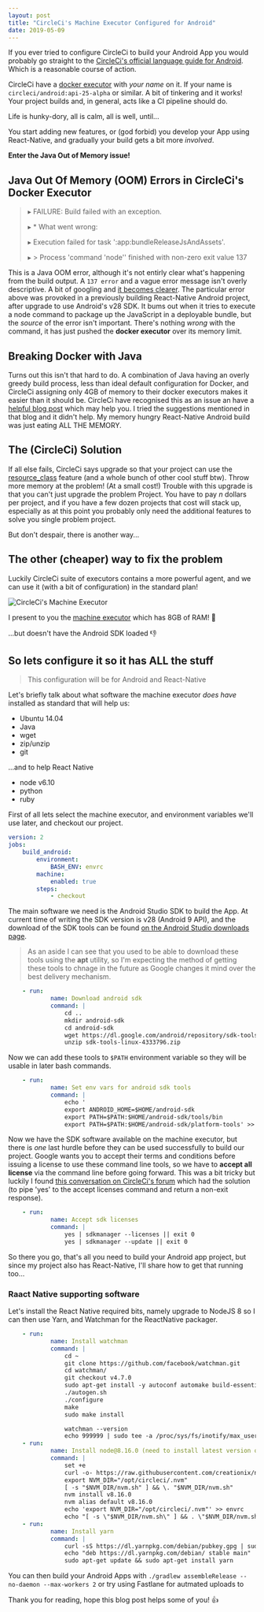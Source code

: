 ```yaml
---
layout: post
title: "CircleCi's Machine Executor Configured for Android"
date: 2019-05-09
---
```


If you ever tried to configure CircleCi to build your Android App you would probably go straight to the [CircleCi's official language guide for Android](https://circleci.com/docs/2.0/language-android/). Which is a reasonable course of action. 

CircleCi have a [docker executor](https://circleci.com/docs/2.0/executor-types/#using-docker) with _your name_ on it. If your name is `circleci/android:api-25-alpha` or similar. A bit of tinkering and it works! Your project builds and, in general, acts like a CI pipeline should do.

Life is hunky-dory, all is calm, all is well, until... 

You start adding new features, or (god forbid) you develop your App using React-Native, and gradually your build gets a bit more _involved_.

**Enter the Java Out of Memory issue!**

## Java Out Of Memory (OOM) Errors in CircleCi's Docker Executor

> ▸ FAILURE: Build failed with an exception.
>
> ▸ * What went wrong:
>
> ▸ Execution failed for task ':app:bundleReleaseJsAndAssets'.
>
> ▸ > Process 'command 'node'' finished with non-zero exit value 137

This is a Java OOM error, although it's not entirly clear what's happening from the build output. A `137 error` and a vague error message isn't overly descriptive. A bit of googling and [it becomes clearer](https://success.docker.com/article/what-causes-a-container-to-exit-with-code-137). The particular error above was provoked in a previously building React-Native Android project, after upgrade to use Android's v28 SDK. It bums out when it tries to execute a node command to package up the JavaScript in a deployable bundle, but the _source_ of the error isn't important. There's nothing _wrong_ with the command, it has just pushed the **docker executor** over its memory limit.

## Breaking Docker with Java

Turns out this isn't that hard to do. A combination of Java having an overly greedy build process, less than ideal default configuration for Docker, and CircleCi assigning only 4GB of memory to their docker executors makes it easier than it should be. CircleCi have recognised this as an issue an have a [helpful blog post](https://circleci.com/blog/how-to-handle-java-oom-errors/) which may help you. I tried the suggestions mentioned in that blog and it didn't help. My memory hungry React-Native Android build was just eating ALL THE MEMORY.

## The (CircleCi) Solution

If all else fails, CircleCi says upgrade so that your project can use the [resource_class](https://circleci.com/docs/2.0/configuration-reference/#resource_class) feature (and a whole bunch of other cool stuff btw). Throw more memory at the problem! (At a small cost!) Trouble with this upgrade is that you can't just upgrade the problem Project. You have to pay _n_ dollars per project, and if you have a few dozen projects that cost will stack up, especially as at this point you probably only need the additional features to solve you single problem project.

But don't despair, there is another way...

## The other (cheaper) way to fix the problem

Luckily CircleCi suite of executors contains a more powerful agent, and we can use it (with a bit of configuration) in the standard plan!

![CircleCi's Machine Executor](https://steve-westwood.github.io/images/machine_executor.png)

I present to you the [machine executor](https://circleci.com/docs/2.0/executor-types/#using-machine) which has 8GB of RAM! :tada:

...but doesn't have the Android SDK loaded :-1:

## So lets configure it so it has ALL the stuff

> This configuration will be for Android and React-Native

Let's briefly talk about what software the machine executor *does have* installed as standard that will help us:

* Ubuntu 14.04
* Java
* wget
* zip/unzip
* git

...and to help React Native

* node v6.10
* python
* ruby

First of all lets select the machine executor, and environment variables we'll use later, and checkout our project.

```yaml
version: 2
jobs:
    build_android:
        environment:
            BASH_ENV: envrc
        machine:
            enabled: true
        steps:
            - checkout
```

The main software we need is the Android Studio SDK to build the App. At current time of writing the SDK version is v28 (Android 9 API), and the download of the SDK tools can be found [on the Android Studio downloads page](https://developer.android.com/studio/#downloads).

> As an aside I can see that you used to be able to download these tools using the **apt** utility, so I'm expecting the method of getting these tools to chnage in the future as Google changes it mind over the best delivery mechanism.

```yaml
    - run:
            name: Download android sdk
            command: |
                cd .. 
                mkdir android-sdk
                cd android-sdk
                wget https://dl.google.com/android/repository/sdk-tools-linux-4333796.zip
                unzip sdk-tools-linux-4333796.zip
```

Now we can add these tools to `$PATH` environment variable so they will be usable in later bash commands.

```yaml
    - run:
            name: Set env vars for android sdk tools
            command: |
                echo '
                export ANDROID_HOME=$HOME/android-sdk
                export PATH=$PATH:$HOME/android-sdk/tools/bin
                export PATH=$PATH:$HOME/android-sdk/platform-tools' >> envrc
```

Now we have the SDK software available on the machine executor, but there is _one_ last hurdle before they can be used successfully to build our project. Google wants you to accept their terms and conditions before issuing a license to use these command line tools, so we have to **accept all license** via the command line before going forward. This was a bit tricky but luckily I found [this conversation on CircleCi's forum](https://discuss.circleci.com/t/android-platform-28-sdk-license-not-accepted/27768/11) which had the solution (to pipe 'yes' to the accept licenses command and return a non-exit response).

```yaml
    - run:
            name: Accept sdk licenses
            command: |
                yes | sdkmanager --licenses || exit 0
                yes | sdkmanager --update || exit 0
```

So there you go, that's all you need to build your Android app project, but since my project also has React-Native, I'll share how to get that running too...

### Raact Native supporting software

Let's install the React Native required bits, namely upgrade to NodeJS 8 so I can then use Yarn, and Watchman for the ReactNative packager.

```yaml
    - run:
            name: Install watchman
            command: |
                cd ~
                git clone https://github.com/facebook/watchman.git
                cd watchman/
                git checkout v4.7.0
                sudo apt-get install -y autoconf automake build-essential python-dev
                ./autogen.sh 
                ./configure 
                make
                sudo make install

                watchman --version
                echo 999999 | sudo tee -a /proc/sys/fs/inotify/max_user_watches  && echo 999999 | sudo tee -a  /proc/sys/fs/inotify/max_queued_events && echo 999999 | sudo tee  -a /proc/sys/fs/inotify/max_user_instances && watchman  shutdown-server
    - run:
            name: Install node@8.16.0 (need to install latest version of `yarn`)
            command: |
                set +e             
                curl -o- https://raw.githubusercontent.com/creationix/nvm/v0.33.5/install.sh | bash
                export NVM_DIR="/opt/circleci/.nvm"
                [ -s "$NVM_DIR/nvm.sh" ] && \. "$NVM_DIR/nvm.sh"
                nvm install v8.16.0
                nvm alias default v8.16.0
                echo 'export NVM_DIR="/opt/circleci/.nvm"' >> envrc
                echo "[ -s \"$NVM_DIR/nvm.sh\" ] && . \"$NVM_DIR/nvm.sh\"" >> envrc
    - run:
            name: Install yarn
            command: |
                curl -sS https://dl.yarnpkg.com/debian/pubkey.gpg | sudo apt-key add -
                echo "deb https://dl.yarnpkg.com/debian/ stable main" | sudo tee /etc/apt/sources.list.d/yarn.list
                sudo apt-get update && sudo apt-get install yarn
```

You can then build your Android Apps with `./gradlew assembleRelease --no-daemon --max-workers 2` or try using Fastlane for autmated uploads to 

Thank you for reading, hope this blog post helps some of you! :+1:






